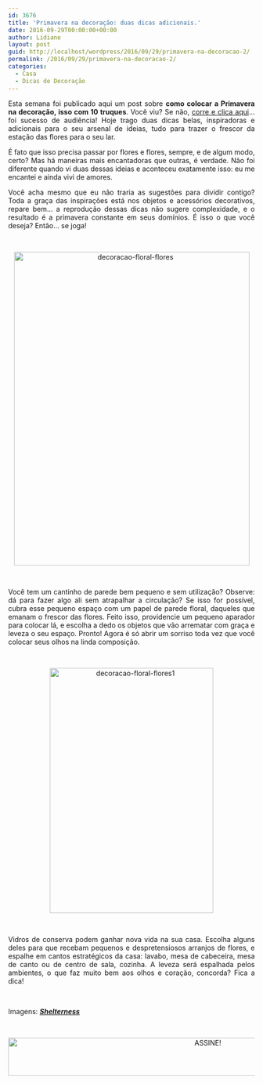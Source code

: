 ```yaml
---
id: 3676
title: 'Primavera na decoração: duas dicas adicionais.'
date: 2016-09-29T00:00:00+00:00
author: Lidiane
layout: post
guid: http://localhost/wordpress/2016/09/29/primavera-na-decoracao-2/
permalink: /2016/09/29/primavera-na-decoracao-2/
categories:
  - Casa
  - Dicas de Decoração
---
```

<p style="text-align: justify;">
  Esta semana foi publicado aqui um post sobre <strong>como colocar a Primavera na decoração, isso com 10 truques</strong>. Você viu? Se não, <a href="http://www.trololodemulher.com.br/2016/09/26/primavera-na-decoracao/" target="_blank">corre e clica aqui</a>&#8230; foi sucesso de audiência! Hoje trago duas dicas belas, inspiradoras e adicionais para o seu arsenal de ideias, tudo para trazer o frescor da estação das flores para o seu lar.
</p>

<p style="text-align: justify;">
  É fato que isso precisa passar por flores e flores, sempre, e de algum modo, certo? Mas há maneiras mais encantadoras que outras, é verdade. Não foi diferente quando vi duas dessas ideias e aconteceu exatamente isso: eu me encantei e ainda vivi de amores.
</p>

<p style="text-align: justify;">
  Você acha mesmo que eu não traria as sugestões para dividir contigo? Toda a graça das inspirações está nos objetos e acessórios decorativos, repare bem… a reprodução dessas dicas não sugere complexidade, e o resultado é a primavera constante em seus domínios. É isso o que você deseja? Então… se joga!
</p>

&nbsp;

<p align="center">
  <img class="alignnone size-full wp-image-13017" src="http://www.trololodemulher.com.br/blog/wp-content/uploads/2016/09/DECORAÇÃO-FLORAL-FLORES.jpg" alt="decoracao-floral-flores" width="481" height="640" />
</p>

&nbsp;

<p align="justify">
  Você tem um cantinho de parede bem pequeno e sem utilização? Observe: dá para fazer algo ali sem atrapalhar a circulação? Se isso for possível, cubra esse pequeno espaço com um papel de parede floral, daqueles que emanam o frescor das flores. Feito isso, providencie um pequeno aparador para colocar lá, e escolha a dedo os objetos que vão arrematar com graça e leveza o seu espaço. Pronto! Agora é só abrir um sorriso toda vez que você colocar seus olhos na linda composição.
</p>

&nbsp;

<p align="center">
  <img class="alignnone size-full wp-image-13018" src="http://www.trololodemulher.com.br/blog/wp-content/uploads/2016/09/DECORAÇÃO-FLORAL-FLORES1.jpg" alt="decoracao-floral-flores1" width="334" height="500" />
</p>

&nbsp;

<p align="justify">
  Vidros de conserva podem ganhar nova vida na sua casa. Escolha alguns deles para que recebam pequenos e despretensiosos arranjos de flores, e espalhe em cantos estratégicos da casa: lavabo, mesa de cabeceira, mesa de canto ou de centro de sala, cozinha. A leveza será espalhada pelos ambientes, o que faz muito bem aos olhos e coração, concorda? Fica a dica!
</p>

&nbsp;

Imagens: **_<a href="http://www.shelterness.com/" target="_blank">Shelterness</a>_**

&nbsp;

<p align="center">
  <a href="http://feedburner.google.com/fb/a/mailverify?uri=blogBichaFemea&loc=en_US" target="_blank"><img class="alignnone size-full wp-image-10439" src="http://www.trololodemulher.com.br/blog/wp-content/uploads/2014/09/ASSINE.png" alt="ASSINE!" width="800" height="78" /></a>
</p>